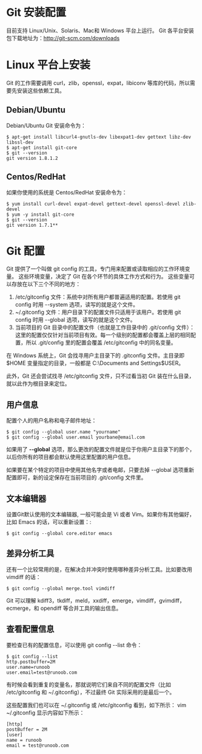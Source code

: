 # Git 安装配置 #

目前支持 Linux/Unix、Solaris、Mac和 Windows 平台上运行。
Git 各平台安装包下载地址为：[http://git-scm.com/downloads ](http://git-scm.com/downloads )
# Linux 平台上安装 #
Git 的工作需要调用 curl，zlib，openssl，expat，libiconv 等库的代码，所以需要先安装这些依赖工具。

## Debian/Ubuntu ##
Debian/Ubuntu Git 安装命令为：

    $ apt-get install libcurl4-gnutls-dev libexpat1-dev gettext libz-dev libssl-dev
    $ apt-get install git-core
    $ git --version
    git version 1.8.1.2
## Centos/RedHat ##
如果你使用的系统是 Centos/RedHat 安装命令为：

    $ yum install curl-devel expat-devel gettext-devel openssl-devel zlib-devel
    $ yum -y install git-core
    $ git --version
    git version 1.7.1**
# Git 配置 #
Git 提供了一个叫做 git config 的工具，专门用来配置或读取相应的工作环境变量。
这些环境变量，决定了 Git 在各个环节的具体工作方式和行为。
这些变量可以存放在以下三个不同的地方：

1. /etc/gitconfig 文件：系统中对所有用户都普遍适用的配置。若使用 git config 时用 --system 选项，读写的就是这个文件。
1. ~/.gitconfig 文件：用户目录下的配置文件只适用于该用户。若使用 git config 时用 --global 选项，读写的就是这个文件。
1. 当前项目的 Git 目录中的配置文件（也就是工作目录中的 .git/config 文件）：这里的配置仅仅针对当前项目有效。每一个级别的配置都会覆盖上层的相同配置，所以 .git/config 里的配置会覆盖 /etc/gitconfig 中的同名变量。


在 Windows 系统上，Git 会找寻用户主目录下的 .gitconfig 文件。主目录即 $HOME 变量指定的目录，一般都是 C:\Documents and Settings\$USER。

此外，Git 还会尝试找寻 /etc/gitconfig 文件，只不过看当初 Git 装在什么目录，就以此作为根目录来定位。

## 用户信息 ##
配置个人的用户名称和电子邮件地址：

    $ git config --global user.name "yourname"
    $ git config --global user.email yourbane@email.com

如果用了 **--global** 选项，那么更改的配置文件就是位于你用户主目录下的那个，以后你所有的项目都会默认使用这里配置的用户信息。

如果要在某个特定的项目中使用其他名字或者电邮，只要去掉 --global 选项重新配置即可，新的设定保存在当前项目的 .git/config 文件里。

## 文本编辑器 ##
设置Git默认使用的文本编辑器, 一般可能会是 Vi 或者 Vim。如果你有其他偏好，比如 Emacs 的话，可以重新设置：:

    $ git config --global core.editor emacs

## 差异分析工具 ##

还有一个比较常用的是，在解决合并冲突时使用哪种差异分析工具。比如要改用 vimdiff 的话：

    $ git config --global merge.tool vimdiff

Git 可以理解 kdiff3，tkdiff，meld，xxdiff，emerge，vimdiff，gvimdiff，ecmerge，和 opendiff 等合并工具的输出信息。


## 查看配置信息 ##

要检查已有的配置信息，可以使用 git config --list 命令：

    $ git config --list
    http.postbuffer=2M
    user.name=runoob
    user.email=test@runoob.com

有时候会看到重复的变量名，那就说明它们来自不同的配置文件（比如 /etc/gitconfig 和 ~/.gitconfig），不过最终 Git 实际采用的是最后一个。

这些配置我们也可以在 ~/.gitconfig 或 /etc/gitconfig 
看到，如下所示：
vim ~/.gitconfig 
显示内容如下所示：
    
    [http]
    postBuffer = 2M
    [user]
    name = runoob
    email = test@runoob.com